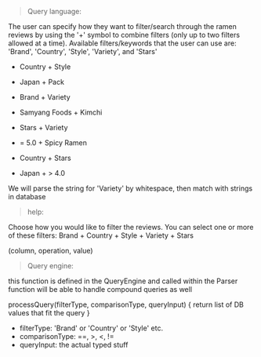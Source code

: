 > Query language:

The user can specify how they want to filter/search through the ramen reviews by using the '+' symbol to combine filters (only up to two filters allowed at a time). 
Available filters/keywords that the user can use are: 'Brand', 'Country', 'Style', 'Variety', and 'Stars'


* Country + Style 
* Japan + Pack


* Brand + Variety
* Samyang Foods + Kimchi

* Stars + Variety
* = 5.0 + Spicy Ramen
  
* Country + Stars
* Japan + > 4.0


We will parse the string for 'Variety' by whitespace, then match with strings in database

> help:

Choose how you would like to filter the reviews. You can select one or more of these filters:
Brand + Country + Style + Variety + Stars 

(column, operation, value)



> Query engine:

this function is defined in the QueryEngine and called within the Parser
function will be able to handle compound queries as well

processQuery(filterType, comparisonType, queryInput) {
	return list of DB values that fit the query
}

* filterType: 'Brand' or 'Country' or 'Style' etc. 
* comparisonType: ==, >, <, !=
* queryInput: the actual typed stuff 

